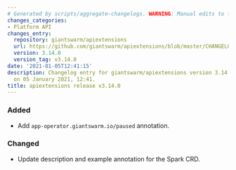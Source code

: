 ```yaml
---
# Generated by scripts/aggregate-changelogs. WARNING: Manual edits to this files will be overwritten.
changes_categories:
- Platform API
changes_entry:
  repository: giantswarm/apiextensions
  url: https://github.com/giantswarm/apiextensions/blob/master/CHANGELOG.md#3140---2021-01-05
  version: 3.14.0
  version_tag: v3.14.0
date: '2021-01-05T12:41:15'
description: Changelog entry for giantswarm/apiextensions version 3.14.0, published
  on 05 January 2021, 12:41.
title: apiextensions release v3.14.0
---
```


### Added
- Add `app-operator.giantswarm.io/paused` annotation.
### Changed
- Update description and example annotation for the Spark CRD.

